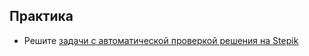 ## Практика

- Решите [задачи с автоматической проверкой решения на Stepik](https://stepik.org/lesson/57210/step/1)
